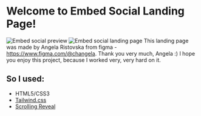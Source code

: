 # Welcome to Embed Social Landing Page!

![Embed social preview](https://s3-alpha.figma.com/hub/file/689115664/afe6a9b1-e778-4484-ac93-6279ec990137-cover.png)
![Embed social landing page](https://i.ibb.co/XyCHymT/image.png)
This landing page was made by Angela Ristovska from figma - https://www.figma.com/@changela.
Thank you very much, Angela :) I hope you enjoy this project, because I worked very, very hard on it.

## So I used:

- HTML5/CSS3
- [Tailwind.css](https://tailwindcss.com)
- [Scrolling Reveal](https://scrollrevealjs.org/)
